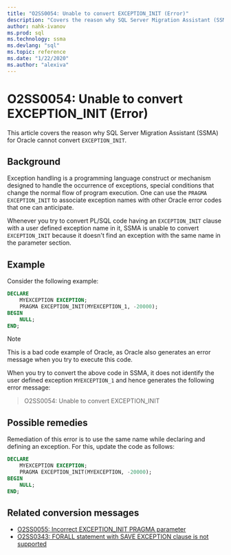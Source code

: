 ```yaml
---
title: "O2SS0054: Unable to convert EXCEPTION_INIT (Error)"
description: "Covers the reason why SQL Server Migration Assistant (SSMA) for Oracle cannot convert EXCEPTION_INIT - error message O2SS0054."
author: nahk-ivanov
ms.prod: sql
ms.technology: ssma
ms.devlang: "sql"
ms.topic: reference
ms.date: "1/22/2020"
ms.author: "alexiva"
---
```


# O2SS0054: Unable to convert EXCEPTION_INIT (Error)

This article covers the reason why SQL Server Migration Assistant (SSMA) for Oracle cannot convert `EXCEPTION_INIT`.

## Background

Exception handling is a programming language construct or mechanism designed to handle the occurrence of exceptions, special conditions that change the normal flow of program execution. One can use the `PRAGMA EXCEPTION_INIT` to associate exception names with other Oracle error codes that one can anticipate.

Whenever you try to convert PL/SQL code having an `EXCEPTION_INIT` clause with a user defined exception name in it, SSMA is unable to convert `EXCEPTION_INIT` because it doesn't find an exception with the same name in the parameter section.

## Example

Consider the following example:

```sql
DECLARE
    MYEXCEPTION EXCEPTION;
    PRAGMA EXCEPTION_INIT(MYEXCEPTION_1, -20000);
BEGIN
    NULL;
END;
```

> [!NOTE]
> This is a bad code example of Oracle, as Oracle also generates an error message when you try to execute this code.

When you try to convert the above code in SSMA, it does not identify the user defined exception `MYEXCEPTION_1` and hence generates the following error message:

> O2SS0054: Unable to convert EXCEPTION_INIT

## Possible remedies

Remediation of this error is to use the same name while declaring and defining an exception. For this, update the code as follows:

```sql
DECLARE
    MYEXCEPTION EXCEPTION;
    PRAGMA EXCEPTION_INIT(MYEXCEPTION, -20000);
BEGIN
    NULL;
END;
```

## Related conversion messages

* [O2SS0055: Incorrect EXCEPTION_INIT PRAGMA parameter](o2ss0055.md)
* [O2SS0343: FORALL statement with SAVE EXCEPTION clause is not supported](o2ss0343.md)
